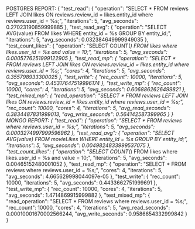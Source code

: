 POSTGRES REPORT:
{
  "test_read": {
    "operation": "SELECT * FROM reviews LEFT JOIN likes ON reviews.review_id = likes.entity_id where reviews.user_id = %s;",
    "iterations": 5,
    "avg_seconds": 0.27023190859999885
  },
  "test_read_avg": {
    "operation": "SELECT AVG(value) FROM likes WHERE entity_id = %s GROUP BY entity_id;",
    "iterations": 5,
    "avg_seconds": 0.032384649999949035
  },
  "test_count_likes": {
    "operation": "SELECT COUNT(*) FROM likes where likes.user_id = %s and value = 10;",
    "iterations": 5,
    "avg_seconds": 0.0005776251999122905
  },
  "test_read_mp": {
    "operation": "SELECT * FROM reviews LEFT JOIN likes ON reviews.review_id = likes.entity_id where reviews.user_id = %s;",
    "cores": 4,
    "iterations": 5,
    "avg_seconds": 0.355798933300025
  },
  "test_write": {
    "rec_count": 10000,
    "iterations": 5,
    "avg_seconds": 0.45317647519996174
  },
  "test_write_mp": {
    "rec_count": 10000,
    "cores": 4,
    "iterations": 5,
    "avg_seconds": 0.6068862626499821
  },
  "test_mixed_mp": {
    "read_operation": "SELECT * FROM reviews LEFT JOIN likes ON reviews.review_id = likes.entity_id where reviews.user_id = %s;",
    "rec_count": 10000,
    "cores": 4,
    "iterations": 5,
    "avg_read_seconds": 0.3834487831999013,
    "avg_write_seconds": 0.564142587399965
  }
}
MONGO REPORT:
{
  "test_read": {
    "operation": "SELECT * FROM reviews where reviews.user_id = %s;",
    "iterations": 5,
    "avg_seconds": 0.0003274997999596962
  },
  "test_read_avg": {
    "operation": "SELECT AVG(value) FROM movieLikes WHERE entity_id = %s GROUP BY entity_id;",
    "iterations": 5,
    "avg_seconds": 0.0049824833999537075
  },
  "test_count_likes": {
    "operation": "SELECT COUNT(*) FROM likes where likes.user_id = %s and value = 10;",
    "iterations": 5,
    "avg_seconds": 0.00465152480001052
  },
  "test_read_mp": {
    "operation": "SELECT * FROM reviews where reviews.user_id = %s;",
    "cores": 4,
    "iterations": 5,
    "avg_seconds": 4.665629998044097e-05
  },
  "test_write": {
    "rec_count": 10000,
    "iterations": 5,
    "avg_seconds": 0.4433662751999691
  },
  "test_write_mp": {
    "rec_count": 10000,
    "cores": 4,
    "iterations": 5,
    "avg_seconds": 1.4714869915999882
  },
  "test_mixed_mp": {
    "read_operation": "SELECT * FROM reviews where reviews.user_id = %s;",
    "rec_count": 10000,
    "cores": 4,
    "iterations": 5,
    "avg_read_seconds": 0.00010001670002566244,
    "avg_write_seconds": 0.9586654332999842
  }
}
